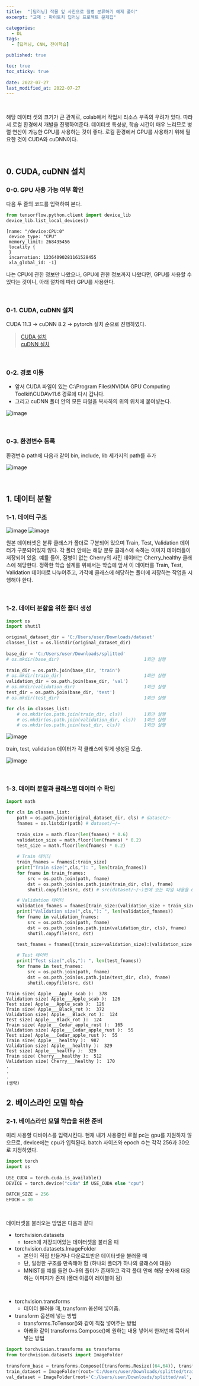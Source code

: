 ```yaml
---
title:  "[딥러닝] 작물 잎 사진으로 질병 분류하기 예제 풀이"
excerpt: "교재 : 파이토치 딥러닝 프로젝트 문제집"

categories:
  - DL
tags:
  - [딥러닝, CNN, 전이학습]

published: true

toc: true
toc_sticky: true
 
date: 2022-07-27
last_modified_at: 2022-07-27
---
```


<br>

해당 데이터 셋의 크기가 큰 관계로, colab에서 작업시 리소스 부족의 우려가 있다. 
따라서 로컬 환경에서 개발을 진행하여준다. 
데이터셋 특성상, 학습 시간이 매우 느리므로 병렬 연산이 가능한 GPU를 사용하는 것이 좋다.
로컬 환경에서 GPU를 사용하기 위해 필요한 것이 CUDA와 cuDNN이다. 

<br>

## 0. CUDA, cuDNN 설치
### 0-0. GPU 사용 가능 여부 확인

다음 두 줄의 코드를 입력하여 본다.

```python
from tensorflow.python.client import device_lib
device_lib.list_local_devices()
```
```
[name: "/device:CPU:0"
 device_type: "CPU"
 memory_limit: 268435456
 locality {
 }
 incarnation: 12364090281161528455
 xla_global_id: -1]
 ```
나는 CPU에 관한 정보만 나왔으나, GPU에 관한 정보까지 나왔다면, GPU를 사용할 수 있다는 것이니, 아래 절차에 따라 GPU를 사용한다.

<br>

### 0-1. CUDA, cuDNN 설치
CUDA 11.3 -> cuDNN 8.2 -> pytorch 설치 순으로 진행하였다. <br>

> [CUDA 설치](https://developer.nvidia.com/cuda-downloads) <br>
> [cuDNN 설치](https://developer.nvidia.com/rdp/cudnn-download#a-collapse714-92)

<br>

### 0-2. 경로 이동
- 앞서 CUDA 파일이 있는 C:\Program Files\NVIDIA GPU Computing Toolkit\CUDA\v11.6 경로에 다시 갑니다.
- 그리고 cuDNN 폴더 안의 모든 파일을 복사하의 위의 위치에 붙여넣는다.

![image](https://user-images.githubusercontent.com/84084372/181012376-17475437-a86c-4014-91d1-c71f15a2d8a5.png)

<br>

### 0-3. 환경변수 등록
환경변수 path에 다음과 같이 bin, include, lib 세가지의 path를 추가

![image](https://user-images.githubusercontent.com/84084372/181015230-701eb275-df8f-4936-bed1-fc62c1e6aa5d.png)

<br>


## 1. 데이터 분할
### 1-1. 데이터 구조
![image](https://user-images.githubusercontent.com/84084372/181020674-5dd947aa-1bae-4cdd-a902-4a054fa5f397.png)
![image](https://user-images.githubusercontent.com/84084372/181020709-ad96ae31-3ad5-467a-8fdf-38ffc6779fd7.png)

원본 데이터셋은 분류 클래스가 폴더로 구분되어 있으며 Train, Test, Validation 데이터가 구분되어있지 않다. 
각 폴더 안에는 해당 분류 클래스에 속하는 이미지 데이터들이 저장되어 있음. 
예를 들어, 질병이 없는 Cherry의 사진 데이터는 Cherry_healthy 클래스에 해당한다. 
정확한 학습 설계를 위해서는 학습에 앞서 이 데이터를 Train, Test, Validation 데이터로 나누어주고, 가각에 클래스에 해당하는 폴더에 저장하는 작업을 시행해야 한다.

<br>


### 1-2. 데이터 분할을 위한 폴더 생성
```python
import os
import shutil

original_dataset_dir = 'C:/Users/user/Downloads/dataset'   
classes_list = os.listdir(original_dataset_dir) 
 
base_dir = 'C:/Users/user/Downloads/splitted' 
# os.mkdir(base_dir)                                1회만 실행
 
train_dir = os.path.join(base_dir, 'train') 
# os.mkdir(train_dir)                               1회만 실행
validation_dir = os.path.join(base_dir, 'val')
# os.mkdir(validation_dir)                          1회만 실행
test_dir = os.path.join(base_dir, 'test')
# os.mkdir(test_dir)                                1회만 실행

for cls in classes_list:     
    # os.mkdir(os.path.join(train_dir, cls))        1회만 실행
    # os.mkdir(os.path.join(validation_dir, cls))   1회만 실행
    # os.mkdir(os.path.join(test_dir, cls))         1회만 실행
```

![image](https://user-images.githubusercontent.com/84084372/181021496-1b81094d-f5e5-4fda-8df7-6c1bbc1c449a.png)

train, test, validation 데이터가 각 클래스에 맞게 생성된 모습.

![image](https://user-images.githubusercontent.com/84084372/181021548-b375c6af-0634-4f49-8915-8339c4fe6fd2.png)

<br>

### 1-3. 데이터 분할과 클래스별 데이터 수 확인
```python
import math
 
for cls in classes_list:
    path = os.path.join(original_dataset_dir, cls) # dataset/~
    fnames = os.listdir(path) # dataset/~/~
 
    train_size = math.floor(len(fnames) * 0.6)
    validation_size = math.floor(len(fnames) * 0.2)
    test_size = math.floor(len(fnames) * 0.2)
    
    # Train 데이터
    train_fnames = fnames[:train_size]
    print("Train size(",cls,"): ", len(train_fnames))
    for fname in train_fnames: 
        src = os.path.join(path, fname)
        dst = os.path.join(os.path.join(train_dir, cls), fname)
        shutil.copyfile(src, dst) # src(dataset/~/~)안에 있는 파일 내용을 dst(train 데이터 폴더) 경로로 복사

    # Validation 데이터
    validation_fnames = fnames[train_size:(validation_size + train_size)]
    print("Validation size(",cls,"): ", len(validation_fnames))
    for fname in validation_fnames:
        src = os.path.join(path, fname)
        dst = os.path.join(os.path.join(validation_dir, cls), fname)
        shutil.copyfile(src, dst)
        
    test_fnames = fnames[(train_size+validation_size):(validation_size + train_size +test_size)]

    # Test 데이터
    print("Test size(",cls,"): ", len(test_fnames))
    for fname in test_fnames:
        src = os.path.join(path, fname)
        dst = os.path.join(os.path.join(test_dir, cls), fname)
        shutil.copyfile(src, dst)
```
```
Train size( Apple___Apple_scab ):  378
Validation size( Apple___Apple_scab ):  126
Test size( Apple___Apple_scab ):  126
Train size( Apple___Black_rot ):  372
Validation size( Apple___Black_rot ):  124
Test size( Apple___Black_rot ):  124
Train size( Apple___Cedar_apple_rust ):  165
Validation size( Apple___Cedar_apple_rust ):  55
Test size( Apple___Cedar_apple_rust ):  55
Train size( Apple___healthy ):  987
Validation size( Apple___healthy ):  329
Test size( Apple___healthy ):  329
Train size( Cherry___healthy ):  512
Validation size( Cherry___healthy ):  170
.
.
.
(생략)
```

## 2. 베이스라인 모델 학습
### 2-1. 베이스라인 모델 학습을 위한 준비

미리 사용할 디바이스를 입력시킨다. 
현재 내가 사용중인 로컬 pc는 gpu를 지원하지 않으므로, device에는 cpu가 입력된다. 
batch 사이즈와 epoch 수는 각각 256과 30으로 지정하였다. 

```python
import torch
import os
 
USE_CUDA = torch.cuda.is_available()
DEVICE = torch.device("cuda" if USE_CUDA else "cpu")

BATCH_SIZE = 256 
EPOCH = 30 
```

<br>

데이터셋을 불러오는 방법은 다음과 같다
- torchvision.datasets
  - torch에 저장되어있는 데이터셋을 불러올 때
- torchvision.datasets.ImageFolder
  - 본인이 직접 만들거나 다운로드받은 데이터셋을 불러올 때
  - 단, 일정한 구조를 만족해야 함 (하나의 폴더가 하나의 클래스에 대응)
  - MNIST를 예를 들면 0~9의 폴더가 존재하고 각각 폴더 안에 해당 숫자에 대응하는 이미지가 존재 (폴더 이름이 레이블이 됨)

<br>

- torchvision.transforms
  - 데이터 불러올 때, transform 옵션에 넣어줌.
- transform 옵션에 넣는 방법
  - transforms.ToTensor()와 같이 직접 넣어주는 방법
  - 아래와 같이 transforms.Compose()에 원하는 내용 넣어서 한꺼번에 묶어서 넣는 방법

```python
import torchvision.transforms as transforms
from torchvision.datasets import ImageFolder 
 
transform_base = transforms.Compose([transforms.Resize((64,64)), transforms.ToTensor()]) 
train_dataset = ImageFolder(root='C:/Users/user/Downloads/splitted/train', transform=transform_base) 
val_dataset = ImageFolder(root='C:/Users/user/Downloads/splitted/val', transform=transform_base)
```
